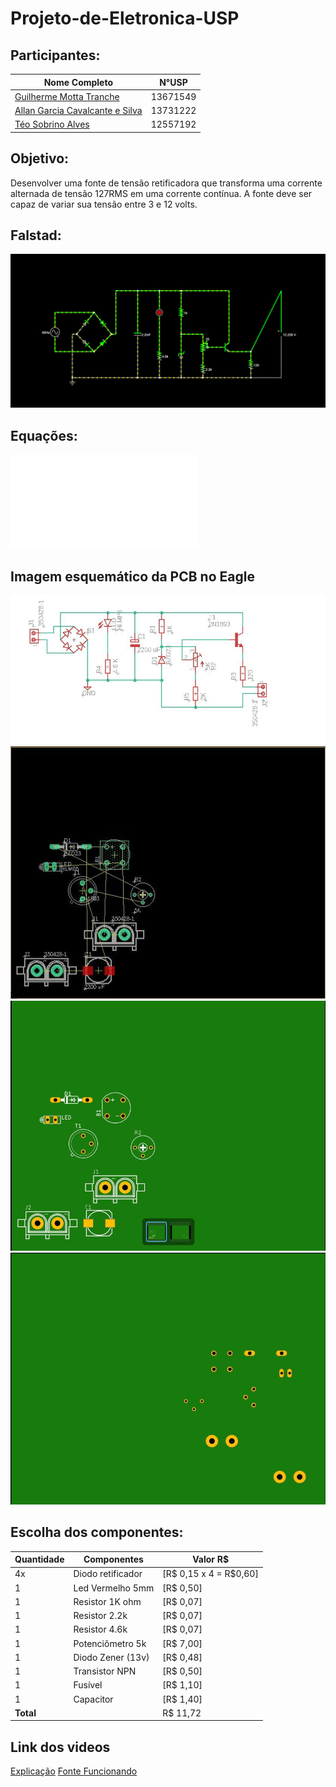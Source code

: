 # Projeto-de-Eletronica-USP
## Participantes:
| **Nome Completo**              | **N°USP**|
|--------------------------------|----------|
| [Guilherme Motta Tranche](https://github.com/Tranche-001)               | 13671549 |
| [Allan Garcia Cavalcante e Silva]()         | 13731222 | 
| [Téo Sobrino Alves]()| 12557192 |


## Objetivo:
Desenvolver uma fonte de tensão retificadora que transforma uma corrente alternada de tensão 127RMS em uma corrente contínua.
A fonte deve ser capaz de variar sua tensão entre 3 e 12 volts.

## Falstad:
![Diagrama da fonte no Falstad](imagens/falstas.jpg "Diagrama da fonte no software Falstad")

## Equações:
![Equações da Fonte.](Fonte_do_Simon.pdf "Equações da Fonte.")


## Imagem esquemático da PCB no Eagle
![Diagrama da fonte no Eagle](imagens/Eagle1.jpg "Diagrama da fonte no software Eagle")
![Diagrama da fonte no Eagle](imagens/Eagle2.jpg "Diagrama da fonte no software Eagle")
![Diagrama da fonte no Eagle](imagens/Eagle3.jpg "Diagrama da fonte no software Eagle")
![Diagrama da fonte no Eagle](imagens/Eagle4.jpg "Diagrama da fonte no software Eagle")

## Escolha dos componentes:
| Quantidade | Componentes        | Valor R$ |
|------------|--------------------|----------|
| 4x         | Diodo retificador  | [R$ 0,15  x  4 = R$0,60]|
| 1          | Led Vermelho 5mm   | [R$ 0,50]|
| 1          | Resistor 1K ohm    | [R$ 0,07]|
| 1          | Resistor 2.2k      | [R$ 0,07]|
| 1          | Resistor 4.6k      | [R$ 0,07]|
| 1          | Potenciômetro  5k  | [R$ 7,00]|
| 1          | Diodo Zener (13v)  | [R$ 0,48]|
| 1          | Transistor NPN     | [R$ 0,50]|
| 1          | Fusível            | [R$ 1,10]|
| 1          | Capacitor          | [R$ 1,40]|
| **Total**  |                    |  R$ 11,72|

## Link dos videos
[Explicação](https://youtu.be/LUXpvP4fZ_o)
[Fonte Funcionando](https://youtu.be/2NTbzgn1dZc)

